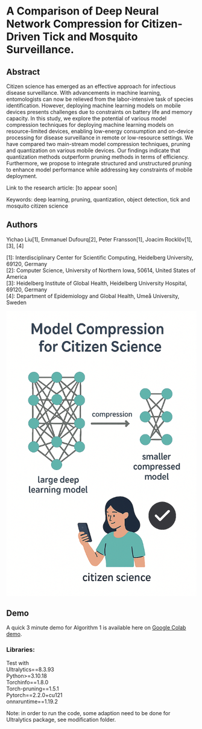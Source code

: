 # A Comparison of Deep Neural Network Compression for Citizen-Driven Tick and Mosquito Surveillance.

## Abstract
Citizen science has emerged as an effective approach for infectious disease surveillance. With advancements in machine learning, entomologists can now be relieved from the labor-intensive task of species identification. However, deploying machine learning models on mobile devices presents challenges due to constraints on battery life and memory capacity. In this study, we explore the potential of various model compression techniques for deploying machine learning models on resource-limited devices, enabling low-energy consumption and on-device processing for disease surveillance in remote or low-resource settings. We have compared two main-stream model compression techniques, pruning and quantization on various mobile devices. Our findings indicate that quantization methods outperform pruning methods in terms of efficiency. Furthermore, we propose to integrate structured and unstructured pruning to enhance model performance while addressing key constraints of mobile deployment.

Link to the research article: [to appear soon]

Keywords: deep learning, pruning, quantization, object detection, tick and mosquito citizen science
## Authors
Yichao Liu[1], Emmanuel Dufourq[2], Peter Fransson[1], Joacim Rocklöv[1], [3], [4]

[1]: Interdisciplinary Center for Scientific Computing, Heidelberg University, 69120, Germany  
[2]: Computer Science, University of Northern Iowa, 50614, United States of America   
[3]: Heidelberg Institute of Global Health, Heidelberg University Hospital, 69120, Germany  
[4]: Department of Epidemiology and Global Health, Umeå University, Sweden  

![model compression](https://github.com/Christian-lyc/model_compression-citizen-science-/blob/main/model%20compression.png)
## Demo

A quick 3 minute demo for Algorithm 1 is available here on <a href="https://colab.research.google.com/drive/1Lq1rPGPg3viidtC5pXP0AphMx-RxfTiA?usp=sharing">Google Colab demo</a>.

### Libraries:  
Test with  
Ultralytics==8.3.93  
Python>=3.10.18  
Torchinfo==1.8.0  
Torch-pruning==1.5.1  
Pytorch==2.2.0+cu121  
onnxruntime==1.19.2  

Note: in order to run the code, some adaption need to be done for Ultralytics package, see modification folder.
